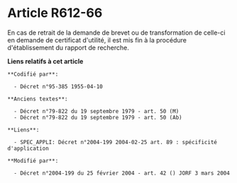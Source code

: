 # Article R612-66

En cas de retrait de la demande de brevet ou de transformation de celle-ci en demande de certificat d'utilité, il est mis fin
à la procédure d'établissement du rapport de recherche.

**Liens relatifs à cet article**

	**Codifié par**:

	  - Décret n°95-385 1955-04-10

	**Anciens textes**:

	  - Décret n°79-822 du 19 septembre 1979 - art. 50 (M)
	  - Décret n°79-822 du 19 septembre 1979 - art. 50 (Ab)

	**Liens**:

	  - SPEC_APPLI: Décret n°2004-199 2004-02-25 art. 89 : spécificité d'application

	**Modifié par**:

	  - Décret n°2004-199 du 25 février 2004 - art. 42 () JORF 3 mars 2004
